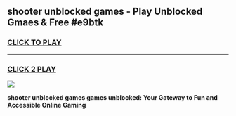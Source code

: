 
## shooter unblocked games - Play Unblocked Gmaes & Free #e9btk
<h3>
<a href="https://news.freeplayer.one?title=shooter_unblocked_games&ref=03M">CLICK TO PLAY</a></h3>
<hr>

<h3>
<a href="https://news.freeplayer.one?title=shooter_unblocked_games&ref=03M">CLICK 2 PLAY</a>
  
</h3>

<a href="https://news.freeplayer.one?title=shooter_unblocked_games&ref=03M"><img src="https://clearcache.store/games.png"></a>


**shooter unblocked games games unblocked: Your Gateway to Fun and Accessible Online Gaming**
